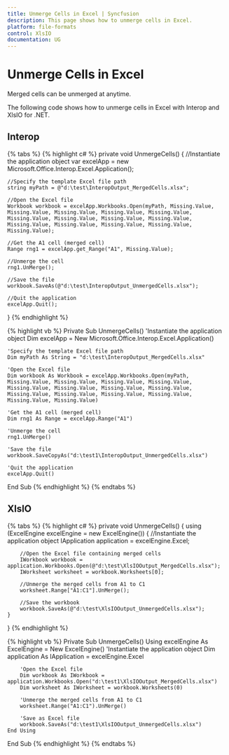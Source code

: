 ```yaml
---
title: Unmerge Cells in Excel | Syncfusion
description: This page shows how to unmerge cells in Excel.
platform: file-formats
control: XlsIO
documentation: UG
---
```


# Unmerge Cells in Excel

Merged cells can be unmerged at anytime.

The following code shows how to unmerge cells in Excel with Interop and XlsIO for .NET.

## Interop

{% tabs %}
{% highlight c# %}
private void UnmergeCells()
{
    //Instantiate the application object
    var excelApp = new Microsoft.Office.Interop.Excel.Application();

    //Specify the template Excel file path
    string myPath = @"d:\test\InteropOutput_MergedCells.xlsx";

    //Open the Excel file
    Workbook workbook = excelApp.Workbooks.Open(myPath, Missing.Value, Missing.Value, Missing.Value, Missing.Value, Missing.Value, Missing.Value, Missing.Value, Missing.Value, Missing.Value, Missing.Value, Missing.Value, Missing.Value, Missing.Value, Missing.Value);

    //Get the A1 cell (merged cell)
    Range rng1 = excelApp.get_Range("A1", Missing.Value);

    //Unmerge the cell
    rng1.UnMerge();

    //Save the file
    workbook.SaveAs(@"d:\test\InteropOutput_UnmergedCells.xlsx");

    //Quit the application
    excelApp.Quit();
}
{% endhighlight %}

{% highlight vb %}
Private Sub UnmergeCells()
    'Instantiate the application object
    Dim excelApp = New Microsoft.Office.Interop.Excel.Application()

    'Specify the template Excel file path
    Dim myPath As String = "d:\test\InteropOutput_MergedCells.xlsx"

    'Open the Excel file
    Dim workbook As Workbook = excelApp.Workbooks.Open(myPath, Missing.Value, Missing.Value, Missing.Value, Missing.Value, Missing.Value, Missing.Value, Missing.Value, Missing.Value, Missing.Value, Missing.Value, Missing.Value, Missing.Value, Missing.Value, Missing.Value)

    'Get the A1 cell (merged cell)
    Dim rng1 As Range = excelApp.Range("A1")

    'Unmerge the cell
    rng1.UnMerge()

    'Save the file
    workbook.SaveCopyAs("d:\test1\InteropOutput_UnmergedCells.xlsx")

    'Quit the application
    excelApp.Quit()
End Sub
{% endhighlight %}
{% endtabs %}

## XlsIO

{% tabs %}
{% highlight c# %}
private void UnmergeCells()
{
    using (ExcelEngine excelEngine = new ExcelEngine())
    {
        //Instantiate the application object
        IApplication application = excelEngine.Excel;

        //Open the Excel file containing merged cells
        IWorkbook workbook = application.Workbooks.Open(@"d:\test\XlsIOOutput_MergedCells.xlsx");
        IWorksheet worksheet = workbook.Worksheets[0];

        //Unmerge the merged cells from A1 to C1
        worksheet.Range["A1:C1"].UnMerge();

        //Save the workbook
        workbook.SaveAs(@"d:\test\XlsIOOutput_UnmergedCells.xlsx");
    }
}
{% endhighlight %}

{% highlight vb %}
Private Sub UnmergeCells()
    Using excelEngine As ExcelEngine = New ExcelEngine()
        'Instantiate the application object
        Dim application As IApplication = excelEngine.Excel

        'Open the Excel file
        Dim workbook As IWorkbook = application.Workbooks.Open("d:\test1\XlsIOOutput_MergedCells.xlsx")
        Dim worksheet As IWorksheet = workbook.Worksheets(0)

        'Unmerge the merged cells from A1 to C1
        worksheet.Range("A1:C1").UnMerge()

        'Save as Excel file
        workbook.SaveAs("d:\test1\XlsIOOutput_UnmergedCells.xlsx")
    End Using
End Sub
{% endhighlight %}
{% endtabs %}
